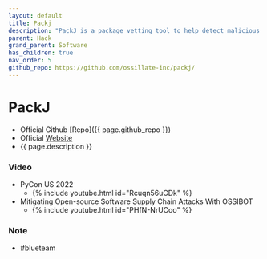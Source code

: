 ```yaml
---
layout: default
title: Packj
description: "PackJ is a package vetting tool to help detect malicious and/or harmful threats from supply chain attacks; packj supports vetting of PyPI and NPM packages."
parent: Hack
grand_parent: Software
has_children: true
nav_order: 5
github_repo: https://github.com/ossillate-inc/packj/
---
```

# PackJ
- Official Github [Repo]({{ page.github_repo }})
- Official [Website](https://packj.dev/)
- {{ page.description }}

### Video
- PyCon US 2022
	-  {% include youtube.html id="Rcuqn56uCDk" %}
- Mitigating Open-source Software Supply Chain Attacks With OSSIBOT
	-  {% include youtube.html id="PHfN-NrUCoo" %}


### Note
- #blueteam 
